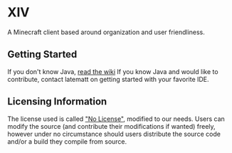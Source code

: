 # XIV
A Minecraft client based around organization and user friendliness.  
## Getting Started
If you don't know Java, [read the wiki](https://gitlab.com/latematt/XIV/wikis/home)
If you know Java and would like to contribute, contact latematt on getting started with your favorite IDE.
## Licensing Information
The license used is called ["No License"](http://choosealicense.com/licenses/no-license/), modified to our needs.
Users can modify the source (and contribute their modifications if wanted) freely, however under no circumstance should users distribute the source code and/or a build they compile from source.